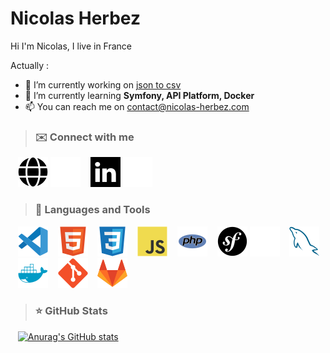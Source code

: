 # Nicolas Herbez

Hi I'm Nicolas, I live in France

Actually :

- 🔭 I’m currently working on [json to csv](https://github.com/nicolas-herbez/json-to-csv)
- 🌱 I’m currently learning **Symfony, API Platform, Docker**
- 📫 You can reach me on contact@nicolas-herbez.com

> ### ✉️ Connect with me

&nbsp;&nbsp;
[![img_contact](./img/globe-light.svg#gh-light-mode-only)](https://nico-and-web.fr)
[![img_contact](./img/globe-dark.svg#gh-dark-mode-only)](https://nico-and-web.fr)
&nbsp;&nbsp;
[![img_contact](./img/linkedin-light.svg#gh-light-mode-only)](https://www.linkedin.com/in/nicolas-herbez-hdf/)
[![img_contact](./img/linkedin-dark.svg#gh-dark-mode-only)](https://www.linkedin.com/in/nicolas-herbez-hdf/)

> ### 🧰 Languages and Tools

&nbsp;&nbsp;
![img_languages_and_tools](./img/vscode.svg)
&nbsp;&nbsp;
![img_languages_and_tools](./img/html.svg)
&nbsp;&nbsp;
![img_languages_and_tools](./img/css.svg)
&nbsp;&nbsp;
![img_languages_and_tools](./img/javascript.svg)
&nbsp;&nbsp;
![img_languages_and_tools](./img/php.svg)
&nbsp;&nbsp;
![img_languages_and_tools](./img/symfony-light.svg#gh-light-mode-only)
![img_languages_and_tools](./img/symfony-dark.svg#gh-dark-mode-only)
&nbsp;&nbsp;
![img_languages_and_tools](./img/mysql.svg)
&nbsp;&nbsp;
![img_languages_and_tools](./img/docker.svg)
&nbsp;&nbsp;
![img_languages_and_tools](./img/git.svg)
&nbsp;&nbsp;
![img_languages_and_tools](./img/gitlab.svg)

> ### ⭐ GitHub Stats

&nbsp;&nbsp;
[![Anurag's GitHub stats](https://github-readme-stats.vercel.app/api?username=nicolas-herbez&show_icons=true&hide_border=false&title_color=3B1F94f&icon_color=FFE500&bg_color=09131B&text_color=ffffff&border_color=0c1a25)](https://github.com/anuraghazra/github-readme-stats)
